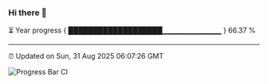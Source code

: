 ### Hi there 👋

⏳ Year progress { ███████████████████▁▁▁▁▁▁▁▁▁▁▁ } 66.37 %

---

⏰ Updated on Sun, 31 Aug 2025 06:07:26 GMT

![Progress Bar CI](https://github.com/liununu/liununu/workflows/Progress%20Bar%20CI/badge.svg)
